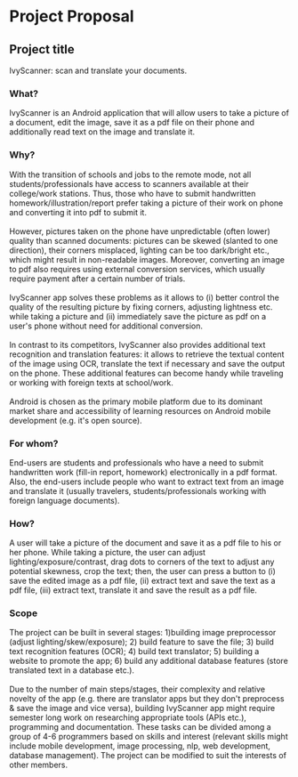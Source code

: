 # Project Proposal

## Project title

IvyScanner: scan and translate your documents.

### What?

IvyScanner is an Android application that will allow users to take a picture of a document, edit the image, save it as a pdf file on their phone and additionally read text on the image and translate it.

### Why?

With the transition of schools and jobs to the remote mode, not all students/professionals have access to scanners available at their college/work stations. Thus, those who have to submit handwritten homework/illustration/report prefer taking a picture of their work on phone and converting it into pdf to submit it. <br/><br/>
However, pictures taken on the phone have unpredictable (often lower) quality than scanned documents: pictures can be skewed (slanted to one direction), their corners misplaced, lighting can be too dark/bright etc., which might result in non-readable images. Moreover, converting an image to pdf also requires using external conversion services, which usually require payment after a certain number of trials. <br/><br/>
IvyScanner app solves these problems as it allows to (i) better control the quality of the resulting picture by fixing corners, adjusting lightness etc. while taking a picture and (ii) immediately save the picture as pdf on a user's phone without need for additional conversion. <br/> <br/>
In contrast to its competitors, IvyScanner also provides additional text recognition and translation features: it allows to retrieve the textual content of the image using OCR, translate the text if necessary and save the output on the phone. These additional features can become handy while traveling or working with foreign texts at school/work. <br/><br/>
Android is chosen as the primary mobile platform due to its dominant market share and accessibility of learning resources on Android mobile development (e.g. it's open source).

### For whom?

End-users are students and professionals who have a need to submit handwritten work (fill-in report, homework) electronically in a pdf format. Also, the end-users include people who want to extract text from an image and translate it (usually travelers, students/professionals working with foreign language documents).

### How?

A user will take a picture of the document and save it as a pdf file to his or her phone. While taking a picture, the user can adjust lighting/exposure/contrast, drag dots to corners of the text to adjust any potential skewness, crop the text; then, the user can press a button to (i) save the edited image as a pdf file, (ii) extract text and save the text as a pdf file, (iii) extract text, translate it and save the result as a pdf file.

### Scope

The project can be built in several stages: 1)building image preprocessor (adjust lighting/skew/exposure); 2) build feature to save the file; 3) build text recognition features (OCR); 4) build text translator; 5) building a website to promote the app; 6) build any additional database features (store translated text in a database etc.). <br/> <br/>
Due to the number of main steps/stages, their complexity and relative novelty of the app (e.g. there are translator apps but they don't preprocess & save the image and vice versa), building IvyScanner app might require semester long work on researching appropriate tools (APIs etc.), programming and documentation. These tasks can be divided among a group of 4-6 programmers based on skills and interest (relevant skills might include mobile development, image processing, nlp, web development, database management). The project can be modified to suit the interests of other members.
